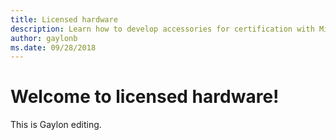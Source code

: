```yaml
---
title: Licensed hardware
description: Learn how to develop accessories for certification with Microsoft devices such as Xbox and Surface.
author: gaylonb
ms.date: 09/28/2018
---
```


# Welcome to licensed hardware!

This is Gaylon editing.
